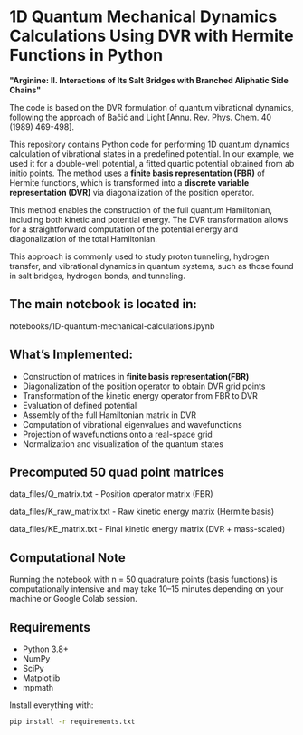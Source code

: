 # 1D Quantum Mechanical Dynamics Calculations Using DVR with Hermite Functions in Python

**"Arginine: II. Interactions of Its Salt Bridges with Branched Aliphatic Side Chains"**

The code is based on the DVR formulation of quantum vibrational dynamics, following the approach of Bačić and Light [Annu. Rev. Phys. Chem. 40 (1989) 469-498].

This repository contains Python code for performing 1D quantum dynamics calculation of vibrational states in a predefined potential. In our example, we used it for a double-well potential, a fitted quartic potential obtained from ab initio points. The method uses a **finite basis representation (FBR)** of Hermite functions, which is transformed into a **discrete variable representation (DVR)** via diagonalization of the position operator.

This method enables the construction of the full quantum Hamiltonian, including both kinetic and potential energy. The DVR transformation allows for a straightforward computation of the potential energy and diagonalization of the total Hamiltonian. 

This approach is commonly used to study proton tunneling, hydrogen transfer, and vibrational dynamics in quantum systems, such as those found in salt bridges, hydrogen bonds, and  tunneling.

## The main notebook is located in: 

notebooks/1D-quantum-mechanical-calculations.ipynb

## What’s Implemented:
- Construction of matrices in **finite basis representation(FBR)**
- Diagonalization of the position operator to obtain DVR grid points
- Transformation of the kinetic energy operator from FBR to DVR
- Evaluation of defined potential
- Assembly of the full Hamiltonian matrix in DVR
- Computation of vibrational eigenvalues and wavefunctions
- Projection of wavefunctions onto a real-space grid
- Normalization and visualization of the quantum states

## Precomputed 50 quad point matrices
data_files/Q_matrix.txt  - Position operator matrix (FBR)

data_files/K_raw_matrix.txt - Raw kinetic energy matrix (Hermite basis)

data_files/KE_matrix.txt  - Final kinetic energy matrix (DVR + mass-scaled)

## Computational Note
Running the notebook with n = 50 quadrature points (basis functions) is computationally intensive and may take 10–15 minutes depending on your machine or Google Colab session.

## Requirements

- Python 3.8+
- NumPy
- SciPy
- Matplotlib
- mpmath

Install everything with:

```bash
pip install -r requirements.txt
